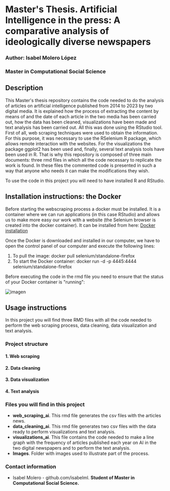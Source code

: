 # Master's Thesis. Artificial Intelligence in the press: A comparative analysis of ideologically diverse newspapers

### Author: Isabel Molero López
### Master in Computational Social Science

## Description

This Master's thesis repository contains the code needed to do the analysis of articles on artificial intelligence published from 2014 to 2023 by two digital media. It is explained how the process of extracting the content by means of and the date of each article in the two media has been carried out, how the data has been cleaned, visualizations have been made and text analysis has been carried out. All this was done using the RStudio tool. First of all, web scraping techniques were used to obtain the information. For this purpose, it was necessary to use the RSelenium R package, which allows remote interaction with the websites. For the visualizations the package ggplot2 has been used and, finally, several text analysis tools have been used in R. That is why this repository is composed of three main documents: three rmd files in which all the code necessary to replicate the work is found. In these files the commented code is presented in such a way that anyone who needs it can make the modifications they wish.

To use the code in this project you will need to have installed R and RStudio.  

## Installation instructions: the Docker

Before starting the webscraping process a docker must be installed.
It is a container where we can run applications (in this case RStudio) and allows us to make more easy our work with a website (the Selenium browser is created into the docker container).
It can be installed from here: [Docker installation](https://www.docker.com/products/docker-desktop/)

Once the Docker is downloaded and installed in our computer, we have to open the control panel of our computer and execute the following lines: 
1. To pull the image: docker pull selenium/standalone-firefox
2. To start the Docker container: docker run -d -p 4445:4444 selenium/standalone-firefox

Before executing the code in the rmd file you need to ensure that the status of your Docker container is "running":

![imagen](https://user-images.githubusercontent.com/113594617/224956341-7695b0ba-40b5-4da4-a023-7474f6d84536.png)


## Usage instructions

In this project you will find three RMD files with all the code needed to perform the web scraping process, data cleaning, data visualization and text analysis.

### Project structure

#### 1. Web scraping
#### 2. Data cleaning
#### 3. Data visualization
#### 4. Text analysis

### Files you will find in this project

- **web_scraping_ai**. This rmd file generates the csv files with the articles news. 
- **data_cleaning_ai**. This rmd file generates two csv files with the data ready to perform visualizations and text analysis. 
- **visualizations_ai**. This file contains the code needed to make a line graph with the frequency of articles published each year on AI in the two digital newspapers and to perform the text analysis.
- **Images**. Folder with images used to illustrate part of the process.

### Contact information
- Isabel Molero - github.com/isabelml. **Student of Master in Computational Social Science.**


